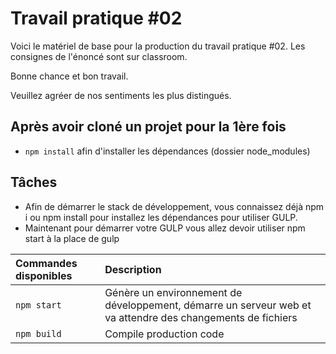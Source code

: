 # Travail pratique #02

Voici le matériel de base pour la production du travail pratique #02. Les consignes de l'énoncé sont sur classroom.

Bonne chance et bon travail.

Veuillez agréer de nos sentiments les plus distingués.

## Après avoir cloné un projet pour la 1ère fois

- `npm install` afin d'installer les dépendances (dossier node_modules)

## Tâches

- Afin de démarrer le stack de développement, vous connaissez déjà npm i ou npm install pour installez les dépendances pour utiliser GULP.
- Maintenant pour démarrer votre GULP vous allez devoir utiliser npm start à la place de gulp

| Commandes disponibles | Description                                                                                                 |
| :-------------------- | :---------------------------------------------------------------------------------------------------------- |
| `npm start`           | Génère un environnement de développement, démarre un serveur web et va attendre des changements de fichiers |
| `npm build`           | Compile production code                                                                                     |

